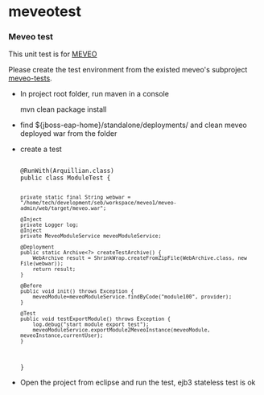 # meveotest
<h3>Meveo test</h3>

<p>This unit test is for <a href="https://www.assembla.com/spaces/meveo/wiki">MEVEO</a></p>
<p>Please create the test environment from the existed meveo's subproject <a href="https://www.assembla.com/spaces/meveo/git/source/master/meveo-tests">meveo-tests</a>. 
<ul>
<li>
<p>In project root folder, run maven in a console</p>
<p>mvn clean package install</p>
</li>
<li>
<p>find ${jboss-eap-home}/standalone/deployments/ and clean meveo deployed war from the folder</p>
</li>
<li>
<p>create a test</p>
<code>
@RunWith(Arquillian.class)
public class ModuleTest {

	private static final String webwar = "/home/tech/development/seb/workspace/meveo1/meveo-admin/web/target/meveo.war";

	@Inject
	private Logger log;
	@Inject
	private MeveoModuleService meveoModuleService;
	
	@Deployment
	public static Archive<?> createTestArchive() {
		WebArchive result = ShrinkWrap.createFromZipFile(WebArchive.class, new File(webwar));
		return result;
	}

	@Before
	public void init() throws Exception {
		meveoModule=meveoModuleService.findByCode("module100", provider);
	}

	@Test
	public void testExportModule() throws Exception {
		log.debug("start module export test");
		meveoModuleService.exportModule2MeveoInstance(meveoModule, meveoInstance,currentUser);
	}
}
</code>
</p>
</li>
<li>
<p>Open the project from eclipse and run the test, ejb3 stateless test is ok</p>
</li>
</ul>


